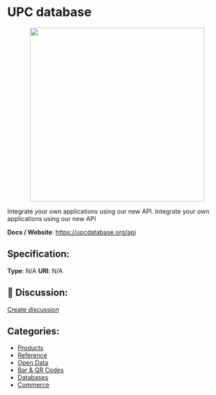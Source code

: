 # UPC database
<p align="center">
    <img width="400" src="https://raw.githubusercontent.com/apis-list/apis-list/apis/upc-database/logo_256x256.png" />
</p>

Integrate your own applications using our new API. Integrate your own applications using our new API

**Docs / Website**: https://upcdatabase.org/api

## Specification:
**Type**:  N/A 
**URI**:  N/A 

## 💬 Discussion:
[Create discussion](link)

## Categories:
- [Products](https://github.com/apis-list/apis-list#products)
- [Reference](https://github.com/apis-list/apis-list#reference)
- [Open Data](https://github.com/apis-list/apis-list#open-data)
- [Bar & QR Codes](https://github.com/apis-list/apis-list#bar-and-qr-codes)
- [Databases](https://github.com/apis-list/apis-list#databases)
- [Commerce](https://github.com/apis-list/apis-list#commerce)





